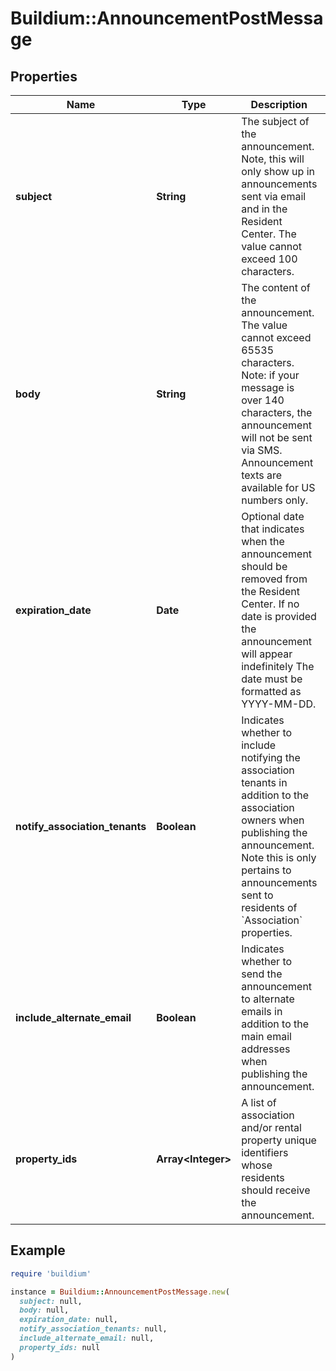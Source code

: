 # Buildium::AnnouncementPostMessage

## Properties

| Name | Type | Description | Notes |
| ---- | ---- | ----------- | ----- |
| **subject** | **String** | The subject of the announcement. Note, this will only show up in announcements sent via email and in the Resident Center. The value cannot exceed 100 characters. |  |
| **body** | **String** | The content of the announcement. The value cannot exceed 65535 characters. Note: if your message is over 140 characters, the announcement will not be sent via SMS. Announcement texts are available for US numbers only. |  |
| **expiration_date** | **Date** | Optional date that indicates when the announcement should be removed from the Resident Center. If no date is provided the announcement will appear indefinitely The date must be formatted as YYYY-MM-DD. | [optional] |
| **notify_association_tenants** | **Boolean** | Indicates whether to include notifying the association tenants in addition to the association owners when publishing the announcement. Note this is only pertains to announcements sent to residents of &#x60;Association&#x60; properties. |  |
| **include_alternate_email** | **Boolean** | Indicates whether to send the announcement to alternate emails in addition to the main email addresses when publishing the announcement. |  |
| **property_ids** | **Array&lt;Integer&gt;** | A list of association and/or rental property unique identifiers whose residents should receive the announcement. |  |

## Example

```ruby
require 'buildium'

instance = Buildium::AnnouncementPostMessage.new(
  subject: null,
  body: null,
  expiration_date: null,
  notify_association_tenants: null,
  include_alternate_email: null,
  property_ids: null
)
```

